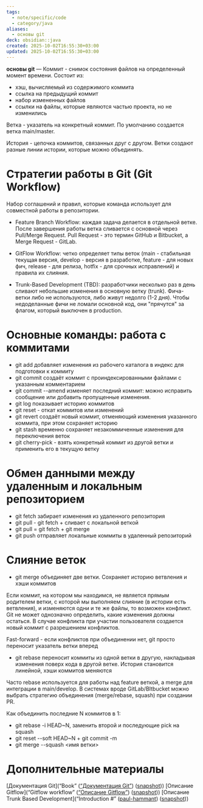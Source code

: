 ```yaml
---
tags:
  - note/specific/code
  - category/java
aliases:
  - основы git
deck: obsidian::java
created: 2025-10-02T16:55:30+03:00
updated: 2025-10-02T16:55:30+03:00
---
```


**основы git**
—
Коммит - снимок состояния файлов на определенный момент времени. Состоит из:
- хэш, вычисляемый из содержимого коммита
- ссылка на предыдущий коммит
- набор измененных файлов
- ссылки на файлы, которые являются частью проекта, но не изменились

Ветка - указатель на конкретный коммит. По умолчанию создается ветка main/master.

История - цепочка коммитов, связанных друг с другом. Ветки создают разные линии истории, которые можно объединять.

# Стратегии работы в Git (Git Workflow)

Набор соглашений и правил, которые команда использует для совместной работы в репозитории.

- Feature Branch Workflow: каждая задача делается в отдельной ветке. После завершения работы ветка сливается с основной через Pull/Merge Request. Pull Request - это термин GitHub и Bitbucket, а Merge Request - GitLab.

- GitFlow Workflow: четко определяет типы веток (main - стабильная текущая версия, develop - версия в разработке, feature - для новых фич, release - для релиза, hotfix - для срочных исправлений) и правила их слияния.

- Trunk-Based Development (TBD): разработчики несколько раз в день сливают небольшие изменения в основную ветку (trunk). Фича-ветки либо не используются, либо живут недолго (1-2 дня). Чтобы недоделанные фичи не ломали основной код, они "прячутся" за флагом, который выключен в production.

# Основные команды: работа с коммитами

- git add добавляет изменения из рабочего каталога в индекс для подготовки к коммиту
- git commit создаёт коммит с проиндексированными файлами с указанным комментарием
- git commit --amend изменяет последний коммит: можно исправить сообщение или добавить пропущенные изменения.
- git log показывает историю коммитов
- git reset - откат коммитов или изменений
- git revert создаёт новый коммит, отменяющий изменения указанного коммита, при этом сохраняет историю
- git stash временно сохраняет незакоммиченные изменения для переключения веток
- git cherry-pick - взять конкретный коммит из другой ветки и применить его в текущую ветку

# Обмен данными между удаленным и локальным репозиторием

- git fetch забирает изменения из удаленного репозитория
- git pull - git fetch + сливает с локальной веткой
- git pull = git fetch + git merge
- git push отправляет локальные коммиты в удаленный репозиторий

# Слияние веток

- git merge объединяет две ветки. Сохраняет историю ветвления и хэши коммитов

Если коммит, на котором мы находимся, не является прямым родителем ветки, с которой мы выполняем слияние (в истории есть ветвления), и изменяются одни и те же файлы, то возможен конфликт. Git не может однозначно определить, какие изменения должны остаться. В случае конфликта при участии пользователя создается новый коммит с разрешением конфликтов.

Fast-forward - если конфликтов при объединении нет, git просто переносит указатель ветки вперед

- git rebase переносит коммиты из одной ветки в другую, накладывая изменения поверх кода в другой ветке. История становится линейной, хэши коммитов меняются

Часто rebase используется для работы над feature веткой, а merge для интеграции в main/develop. В системах вроде GitLab/BItbucket можно выбрать стратегию объединения (merge/rebase, squash) при создании PR.

Как объединить последние N коммитов в 1:
- git rebase -i HEAD~N, заменить второй и последующие pick на squash
- git reset --soft HEAD~N + git commit -m
- git merge --squash <имя ветки>

# Дополнительные материалы

[Документация Git](“Book” ([“Документация Git”](zotero://select/library/items/JMFPRMJ3)) ([snapshot](zotero://open-pdf/library/items/5IUHPCTB?sel=h1&annotation=SWBNTU3L)))
[Описание Gitflow](“Gitflow workflow” ([“Описание Gitflow”](zotero://select/library/items/H58FXWE7)) ([snapshot](zotero://open-pdf/library/items/TECZ5BM2?sel=h1&annotation=HXLID4ZZ)))
[Описание Trunk Based Development](“Introduction #” ([paul-hammant](zotero://select/library/items/EWYY9CZ3)) ([snapshot](zotero://open-pdf/library/items/FA6V9CIG?sel=article%20%3E%20div&annotation=ZLEDBRFP)))

